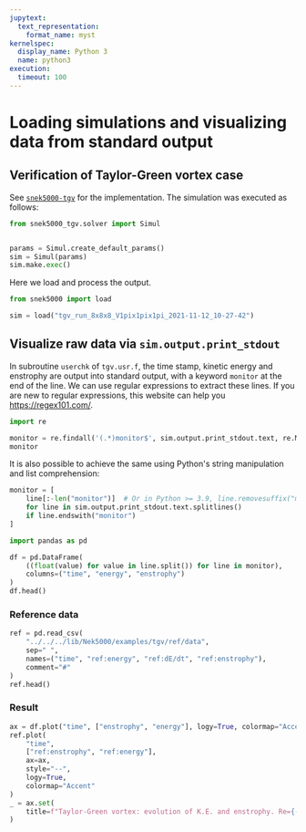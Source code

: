 ```yaml
---
jupytext:
  text_representation:
    format_name: myst
kernelspec:
  display_name: Python 3
  name: python3
execution:
  timeout: 100
---
```


<!-- #region tags=[] -->
# Loading simulations and visualizing data from standard output

## Verification of Taylor-Green vortex case

See [`snek5000-tgv`](https://github.com/snek5000/snek5000/tree/main/docs/examples/snek5000-tgv) for the implementation. The simulation was executed as follows:

```py
from snek5000_tgv.solver import Simul


params = Simul.create_default_params()
sim = Simul(params)
sim.make.exec()
```

Here we load and process the output.
<!-- #endregion -->

```python
from snek5000 import load

sim = load("tgv_run_8x8x8_V1pix1pix1pi_2021-11-12_10-27-42")
```

## Visualize raw data via ``sim.output.print_stdout``

In subroutine `userchk` of `tgv.usr.f`, the time stamp, kinetic energy and enstrophy are output into standard output, with a keyword `monitor` at the end of the line. We can use regular expressions to extract these lines. If you are new to regular expressions, this website can help you <https://regex101.com/>.

```python
import re

monitor = re.findall('(.*)monitor$', sim.output.print_stdout.text, re.MULTILINE)
monitor
```

It is also possible to achieve the same using Python's string manipulation and list comprehension:

```py
monitor = [
    line[:-len("monitor")]  # Or in Python >= 3.9, line.removesuffix("monitor")
    for line in sim.output.print_stdout.text.splitlines()
    if line.endswith("monitor")
]
```

```python
import pandas as pd

df = pd.DataFrame(
    ((float(value) for value in line.split()) for line in monitor),
    columns=("time", "energy", "enstrophy")
)
df.head()
```

### Reference data

```python
ref = pd.read_csv(
    "../../../lib/Nek5000/examples/tgv/ref/data",
    sep=" ",
    names=("time", "ref:energy", "ref:dE/dt", "ref:enstrophy"),
    comment="#"
)
ref.head()
```

### Result

```python tags=[]
ax = df.plot("time", ["enstrophy", "energy"], logy=True, colormap="Accent")
ref.plot(
    "time",
    ["ref:enstrophy", "ref:energy"],
    ax=ax,
    style="--",
    logy=True,
    colormap="Accent"
)
_ = ax.set(
    title=f"Taylor-Green vortex: evolution of K.E. and enstrophy. Re={-sim.params.nek.velocity.viscosity}"
)
```
